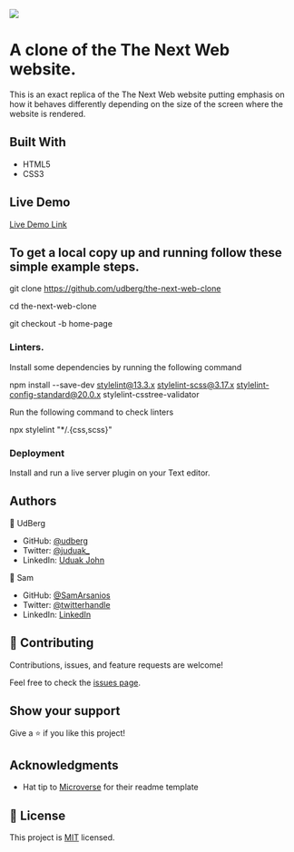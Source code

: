 ![](https://img.shields.io/badge/Microverse-blueviolet)

# A clone of the The Next Web website.


This is an exact replica of the The Next Web website putting emphasis on how it behaves differently depending on the size of the screen where the website is rendered.





## Built With

- HTML5
- CSS3

## Live Demo

[Live Demo Link](https://udberg.github.io/the-next-web-clone/)

## To get a local copy up and running follow these simple example steps.

git clone https://github.com/udberg/the-next-web-clone

cd the-next-web-clone

git checkout -b home-page

### Linters.

Install some dependencies by running the following command

npm install --save-dev stylelint@13.3.x stylelint-scss@3.17.x stylelint-config-standard@20.0.x stylelint-csstree-validator

Run the following command to check linters

npx stylelint "*/.{css,scss}"


### Deployment

Install and run a live server plugin on your Text editor.


## Authors

👤 UdBerg

- GitHub: [@udberg](https://github.com/udberg)
- Twitter: [@juduak_](https://twitter.com/juduak_)
- LinkedIn: [Uduak John](https://www.linkedin.com/in/uduak-john-090059105/)

👤 Sam

- GitHub: [@SamArsanios](https://github.com/SamArsanios)
- Twitter: [@twitterhandle](https://twitter.com/twitterhandle)
- LinkedIn: [LinkedIn](https://linkedin.com/linkedinhandle)

## 🤝 Contributing

Contributions, issues, and feature requests are welcome!

Feel free to check the [issues page](https://github.com/udberg/the-next-web-clone/issues).

## Show your support

Give a ⭐️ if you like this project!

## Acknowledgments

- Hat tip to [Microverse](https://www.microverse.org/) for their readme template

## 📝 License

This project is [MIT](https://opensource.org/licenses/MIT) licensed.
